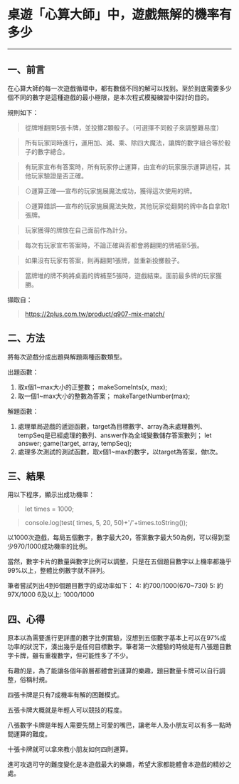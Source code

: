 # 桌遊「心算大師」中，遊戲無解的機率有多少
---
## 一、前言
在心算大師的每一次遊戲循環中，都有數個不同的解可以找到。至於到底需要多少個不同的數字是這種遊戲的最小極限，是本次程式模擬練習中探討的目的。

規則如下：

>從牌堆翻開5張卡牌，並投擲2顆骰子。（可選擇不同骰子來調整難易度）

>所有玩家同時進行，運用加、減、乘、除四大魔法，讓牌的數字組合等於骰子的數字總合。

>有玩家宣布有答案時，所有玩家停止運算，由宣布的玩家展示運算過程，其他玩家驗證是否正確。

>⊙運算正確──宣布的玩家施展魔法成功，獲得這次使用的牌。

>⊙運算錯誤──宣布的玩家施展魔法失敗，其他玩家從翻開的牌中各自拿取1張牌。

>玩家獲得的牌放在自己面前作為計分。

>每次有玩家宣布答案時，不論正確與否都會將翻開的牌補至5張。

>如果沒有玩家有答案，則再翻開1張牌，並重新投擲骰子。

>當牌堆的牌不夠將桌面的牌補至5張時，遊戲結束。面前最多牌的玩家獲勝。

擷取自：
>https://2plus.com.tw/product/q907-mix-match/

## 二、方法
將每次遊戲分成出題與解題兩種函數類型。

出題函數：
1. 取x個1~max大小的正整數；
    makeSomeInts(x, max);
2. 取一個1~max大小的整數為答案；
    makeTargetNumber(max);
    
解題函數：
1. 處理單局遊戲的遞迴函數，target為目標數字、array為未處理數列、tempSeq是已經處理的數列、answer作為全域變數儲存答案數列；
    let answer;
    game(target, array, tempSeq);
2. 處理多次測試的測試函數，取x個1~max的數字，以target為答案，做t次。

## 三、結果
用以下程序，顯示出成功機率：
>let times = 1000;

>console.log(test( times, 5, 20, 50)+'/'+times.toString());

以1000次遊戲，每局五個數字，數字最大20，答案數字最大50為例，可以得到至少970/1000成功機率的比例。

當然，數字卡片的數量與數字比例可以調整，只是在五個題目數字以上機率都幾乎99%以上，整體比例數字就不詳列。

筆者嘗試列出4到6個題目數字的成功率如下：
4: 約700/1000(670~730)
5: 約97X/1000
6及以上: 1000/1000

## 四、心得

原本以為需要進行更詳盡的數字比例實驗，沒想到五個數字基本上可以在97%成功率的狀況下，湊出幾乎是任何目標數字。筆者第一次體驗的時候是有八張題目數字卡牌，雖有重複數字，但可能性多了不少。

有趣的是，為了能讓各個年齡層都體會到運算的樂趣，題目數量卡牌可以自行調整，俗稱村規。

四張卡牌是只有7成機率有解的困難模式。

五張卡牌大概就是年輕人可以競技的程度。

八張數字卡牌是年輕人需要先閉上可愛的嘴巴，讓老年人及小朋友可以有多一點時間運算的難度。

十張卡牌就可以拿來教小朋友如何四則運算。

進可攻退可守的難度變化是本遊戲最大的樂趣，希望大家都能體會本遊戲的精妙之處。

